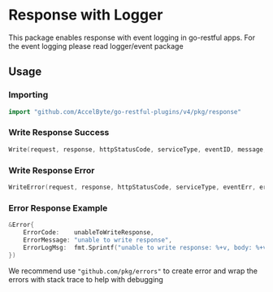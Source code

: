 # Response with Logger

This package enables response with event logging in go-restful apps.
For the event logging please read logger/event package

## Usage

### Importing

```go
import "github.com/AccelByte/go-restful-plugins/v4/pkg/response"
```

### Write Response Success

```go
Write(request, response, httpStatusCode, serviceType, eventID, message, entity)
```

### Write Response Error

```go
WriteError(request, response, httpStatusCode, serviceType, eventErr, errorResponse)
```

### Error Response Example 
```go
&Error{
    ErrorCode:    unableToWriteResponse,
    ErrorMessage: "unable to write response",
    ErrorLogMsg:  fmt.Sprintf("unable to write response: %+v, body: %+v, error: %v", response, entity, err),
})
```
We recommend use `"github.com/pkg/errors"` to create error and wrap the errors with stack trace to help with debugging